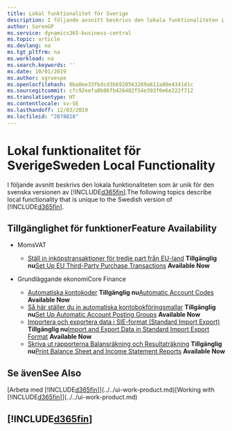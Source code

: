 ```yaml
---
title: Lokal funktionalitet för Sverige
description: I följande avsnitt beskrivs den lokala funktionaliteten i den svenska versionen av Business Central.
author: SorenGP
ms.service: dynamics365-business-central
ms.topic: article
ms.devlang: na
ms.tgt_pltfrm: na
ms.workload: na
ms.search.keywords: ''
ms.date: 10/01/2019
ms.author: sgroespe
ms.openlocfilehash: 0ba0ee33fbdcd3b6928563269a611a80e4341d1c
ms.sourcegitcommit: cfc92eefa8b06fb426482f54e393f0e6e222f712
ms.translationtype: HT
ms.contentlocale: sv-SE
ms.lasthandoff: 12/03/2019
ms.locfileid: "2878818"
---
```

# <a name="sweden-local-functionality"></a><span data-ttu-id="ca049-103">Lokal funktionalitet för Sverige</span><span class="sxs-lookup"><span data-stu-id="ca049-103">Sweden Local Functionality</span></span>
<span data-ttu-id="ca049-104">I följande avsnitt beskrivs den lokala funktionaliteten som är unik för den svenska versionen av [!INCLUDE[d365fin](../../includes/d365fin_md.md)].</span><span class="sxs-lookup"><span data-stu-id="ca049-104">The following topics describe local functionality that is unique to the Swedish version of [!INCLUDE[d365fin](../../includes/d365fin_md.md)].</span></span>  

## <a name="feature-availability"></a><span data-ttu-id="ca049-105">Tillgänglighet för funktioner</span><span class="sxs-lookup"><span data-stu-id="ca049-105">Feature Availability</span></span>  

* <span data-ttu-id="ca049-106">Moms</span><span class="sxs-lookup"><span data-stu-id="ca049-106">VAT</span></span>
    * <span data-ttu-id="ca049-107">[Ställ in inköpstransaktioner för tredje part från EU-land](how-to-set-up-eu-third-party-purchase-transactions.md) **Tillgänglig nu**</span><span class="sxs-lookup"><span data-stu-id="ca049-107">[Set Up EU Third-Party Purchase Transactions](how-to-set-up-eu-third-party-purchase-transactions.md) **Available Now**</span></span>

* <span data-ttu-id="ca049-108">Grundläggande ekonomi</span><span class="sxs-lookup"><span data-stu-id="ca049-108">Core Finance</span></span>
    * <span data-ttu-id="ca049-109">[Automatiska kontokoder](automatic-account-codes.md) **Tillgänglig nu**</span><span class="sxs-lookup"><span data-stu-id="ca049-109">[Automatic Account Codes](automatic-account-codes.md) **Available Now**</span></span>
    * <span data-ttu-id="ca049-110">[Så här ställer du in automatiska kontobokföringsmallar](how-to-set-up-automatic-account-posting-groups.md)  **Tillgänglig nu**</span><span class="sxs-lookup"><span data-stu-id="ca049-110">[Set Up Automatic Account Posting Groups](how-to-set-up-automatic-account-posting-groups.md)  **Available Now**</span></span>
    * <span data-ttu-id="ca049-111">[Importera och exportera data i SIE-format (Standard Import Export)](how-to-import-and-export-data-in-standard-import-export-format.md) **Tillgänglig nu**</span><span class="sxs-lookup"><span data-stu-id="ca049-111">[Import and Export Data in Standard Import Export Format](how-to-import-and-export-data-in-standard-import-export-format.md) **Available Now**</span></span>  
    * <span data-ttu-id="ca049-112">[Skriva ut rapporterna Balansräkning och Resultaträkning](how-to-print-balance-sheet-and-income-statement-reports.md) **Tillgänglig nu**</span><span class="sxs-lookup"><span data-stu-id="ca049-112">[Print Balance Sheet and Income Statement Reports](how-to-print-balance-sheet-and-income-statement-reports.md) **Available Now**</span></span>  

## <a name="see-also"></a><span data-ttu-id="ca049-113">Se även</span><span class="sxs-lookup"><span data-stu-id="ca049-113">See Also</span></span>
<span data-ttu-id="ca049-114">[Arbeta med [!INCLUDE[d365fin](../../includes/d365fin_md.md)]](../../ui-work-product.md)</span><span class="sxs-lookup"><span data-stu-id="ca049-114">[Working with [!INCLUDE[d365fin](../../includes/d365fin_md.md)]](../../ui-work-product.md)</span></span>    

## [!INCLUDE[d365fin](../../includes/free_trial_md.md)]  
